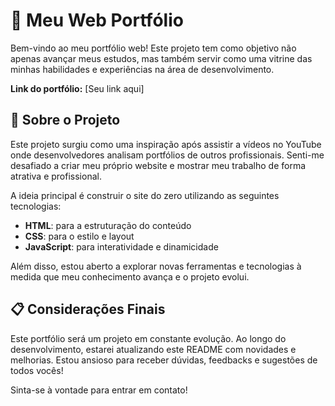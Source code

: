 # 📁 Meu Web Portfólio

Bem-vindo ao meu portfólio web! Este projeto tem como objetivo não apenas avançar meus estudos, mas também servir como uma vitrine das minhas habilidades e experiências na área de desenvolvimento.

**Link do portfólio:** [Seu link aqui]

## 🔎 Sobre o Projeto

Este projeto surgiu como uma inspiração após assistir a vídeos no YouTube onde desenvolvedores analisam portfólios de outros profissionais. Senti-me desafiado a criar meu próprio website e mostrar meu trabalho de forma atrativa e profissional.

A ideia principal é construir o site do zero utilizando as seguintes tecnologias:

- **HTML**: para a estruturação do conteúdo
- **CSS**: para o estilo e layout
- **JavaScript**: para interatividade e dinamicidade

Além disso, estou aberto a explorar novas ferramentas e tecnologias à medida que meu conhecimento avança e o projeto evolui.

## 📋 Considerações Finais

Este portfólio será um projeto em constante evolução. Ao longo do desenvolvimento, estarei atualizando este README com novidades e melhorias. Estou ansioso para receber dúvidas, feedbacks e sugestões de todos vocês!

Sinta-se à vontade para entrar em contato!
